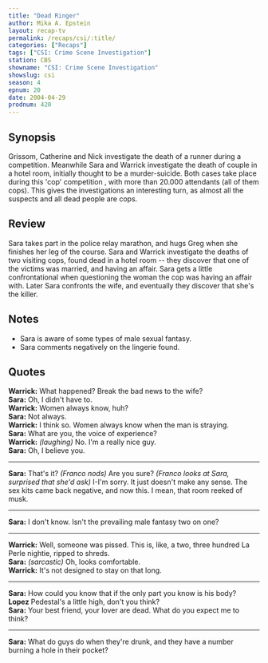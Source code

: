 ```yaml
---
title: "Dead Ringer"
author: Mika A. Epstein
layout: recap-tv
permalink: /recaps/csi/:title/
categories: ["Recaps"]
tags: ["CSI: Crime Scene Investigation"]
station: CBS
showname: "CSI: Crime Scene Investigation"
showslug: csi
season: 4
epnum: 20
date: 2004-04-29
prodnum: 420  
---
```


## Synopsis

Grissom, Catherine and Nick investigate the death of a runner during a competition. Meanwhile Sara and Warrick investigate the death of couple in a hotel room, initially thought to be a murder-suicide. Both cases take place during this 'cop' competition , with more than 20.000 attendants (all of them cops). This gives the investigations an interesting turn, as almost all the suspects and all dead people are cops.

## Review

Sara takes part in the police relay marathon, and hugs Greg when she finishes her leg of the course. Sara and Warrick investigate the deaths of two visiting cops, found dead in a hotel room -- they discover that one of the victims was married, and having an affair. Sara gets a little confrontational when questioning the woman the cop was having an affair with. Later Sara confronts the wife, and eventually they discover that she's the killer.

## Notes

* Sara is aware of some types of male sexual fantasy.  
* Sara comments negatively on the lingerie found.

## Quotes

**Warrick:** What happened? Break the bad news to the wife?  
**Sara:** Oh, I didn't have to.  
**Warrick:** Women always know, huh?  
**Sara:** Not always.  
**Warrick:** I think so. Women always know when the man is straying.  
**Sara:** What are you, the voice of experience?  
**Warrick:** _(laughing)_ No. I'm a really nice guy.  
**Sara:** Oh, I believe you.  

- - -

**Sara:** That's it? _(Franco nods)_ Are you sure? _(Franco looks at Sara, surprised that she'd ask)_ I-I'm sorry. It just doesn't make any sense. The sex kits came back negative, and now this. I mean, that room reeked of musk.

- - -

**Sara:** I don't know. Isn't the prevailing male fantasy two on one?

- - -

**Warrick:** Well, someone was pissed. This is, like, a two, three hundred La Perle nightie, ripped to shreds.  
**Sara:** _(sarcastic)_ Oh, looks comfortable.  
**Warrick:** It's not designed to stay on that long.  

- - -

**Sara:** How could you know that if the only part you know is his body?  
**Lopez** Pedestal's a little high, don't you think?  
**Sara:** Your best friend, your lover are dead. What do you expect me to think?  

- - -

**Sara:** What do guys do when they're drunk, and they have a number burning a hole in their pocket?
